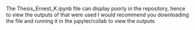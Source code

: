 The Thesis_Ernest_K.ipynb file can display poorly in the repository, hence to view the outputs of that were used I would recommend you downloading the file and running it in the jupyter/collab to view the outputs
